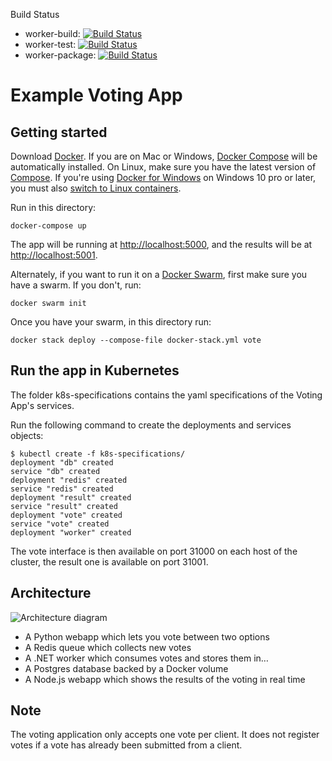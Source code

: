 Build Status
- worker-build: [![Build Status](https://f1158b6fca47.ngrok.io/buildStatus/icon?job=Tests%2Fworker%2F1-worker-build)](https://f1158b6fca47.ngrok.io/job/Tests/job/worker/job/1-worker-build/)
- worker-test: [![Build Status](https://f1158b6fca47.ngrok.io/buildStatus/icon?job=Tests%2Fworker%2F2-worker-test&subject=Unittest)](https://f1158b6fca47.ngrok.io/job/Tests/job/worker/job/2-worker-test/)
- worker-package: [![Build Status](https://f1158b6fca47.ngrok.io/buildStatus/icon?job=Tests%2Fworker%2F3-worker-package)](https://f1158b6fca47.ngrok.io/job/Tests/job/worker/job/3-worker-package/)

Example Voting App
=========

Getting started
---------------

Download [Docker](https://www.docker.com/products/overview). If you are on Mac or Windows, [Docker Compose](https://docs.docker.com/compose) will be automatically installed. On Linux, make sure you have the latest version of [Compose](https://docs.docker.com/compose/install/). If you're using [Docker for Windows](https://docs.docker.com/docker-for-windows/) on Windows 10 pro or later, you must also [switch to Linux containers](https://docs.docker.com/docker-for-windows/#switch-between-windows-and-linux-containers).

Run in this directory:
```
docker-compose up
```
The app will be running at [http://localhost:5000](http://localhost:5000), and the results will be at [http://localhost:5001](http://localhost:5001).

Alternately, if you want to run it on a [Docker Swarm](https://docs.docker.com/engine/swarm/), first make sure you have a swarm. If you don't, run:
```
docker swarm init
```
Once you have your swarm, in this directory run:
```
docker stack deploy --compose-file docker-stack.yml vote
```

Run the app in Kubernetes
-------------------------

The folder k8s-specifications contains the yaml specifications of the Voting App's services.

Run the following command to create the deployments and services objects:
```
$ kubectl create -f k8s-specifications/
deployment "db" created
service "db" created
deployment "redis" created
service "redis" created
deployment "result" created
service "result" created
deployment "vote" created
service "vote" created
deployment "worker" created
```

The vote interface is then available on port 31000 on each host of the cluster, the result one is available on port 31001.

Architecture
-----

![Architecture diagram](architecture.png)

* A Python webapp which lets you vote between two options
* A Redis queue which collects new votes
* A .NET worker which consumes votes and stores them in…
* A Postgres database backed by a Docker volume
* A Node.js webapp which shows the results of the voting in real time


Note
----

The voting application only accepts one vote per client. It does not register votes if a vote has already been submitted from a client.
